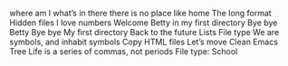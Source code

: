 where am I
what’s in there
there is no place like home
The long format
Hidden files
I love numbers
Welcome
Betty in my first directory
Bye bye Betty
Bye bye My first directory
Back to the future
Lists
File type
We are symbols, and inhabit symbols
Copy HTML files 
Let’s move
Clean Emacs
Tree
Life is a series of commas, not periods
File type: School
